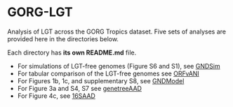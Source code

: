 # GORG-LGT
Analysis of LGT across the GORG Tropics dataset. Five sets of analyses are provided here in the directories below. 

Each directory has **its own README.md** file.  

* For simulations of LGT-free genomes (Figure S6 and S1), see [GNDSim](GNDSim/)
* For tabular comparison of the LGT-free genomes see [ORFvANI](ORFvANI)
* For Figures 1b, 1c, and supplementary S8, see [GNDModel](GNDModel/)
* For Figure 3a and S4, S7 see [genetreeAAD](genetreeAAD/)
* For Figure 4c, see [16SAAD](16SAAD/)
